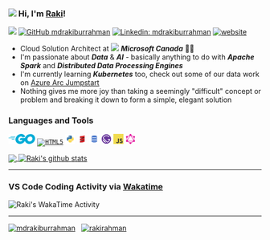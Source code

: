 ### <img src="https://media.giphy.com/media/hvRJCLFzcasrR4ia7z/giphy.gif" width="30px"> Hi, I'm [Raki](https://www.rakirahman.me/)!

![](https://komarev.com/ghpvc/?username=mdrakiburrahman&label=Views&color=blue&style=plastic&label=Views)
[![GitHub mdrakiburrahman](https://img.shields.io/github/followers/mdrakiburrahman?label=follow&style=social)](https://github.com/mdrakiburrahman)
[![Linkedin: mdrakiburrahman](https://img.shields.io/badge/-mdrakiburrahman-blue?style=flat-square&logo=Linkedin&logoColor=white&link=https://www.linkedin.com/in/mdrakiburrahman/)](https://www.linkedin.com/in/mdrakiburrahman/)
[![website](https://img.shields.io/badge/Blog-rakirahman.me-1A202C?style=flat-square&logo=microsoft-edge)](https://www.rakirahman.me/)

- Cloud Solution Architect at <a href="https://https://www.microsoft.com/en-ca/"><img src="microsoft.svg" width="15px"></a> ***Microsoft Canada*** 🐱‍💻
- I'm passionate about ***Data*** & ***AI*** - basically anything to do with ***Apache Spark*** and ***Distributed Data Processing Engines***
- I'm currently learning ***Kubernetes*** too, check out some of our data work on [Azure Arc Jumpstart](https://azurearcjumpstart.io/azure_arc_jumpstart/azure_arc_data/)
- Nothing gives me more joy than taking a seemingly "difficult" concept or problem and breaking it down to form a simple, elegant solution

### Languages and Tools

<code><a href="https://golang.org//"><img height="20" src="golang.png" alt="HTML5"></a></code>
<code><a href="https://spark.apache.org/"><img height="20" src="apachespark.svg" alt="HTML5"></a></code>
<code><a href="https://www.python.org/"><img height="20" src="https://raw.githubusercontent.com/github/explore/80688e429a7d4ef2fca1e82350fe8e3517d3494d/topics/python/python.png"></a></code>
<code><a href="https://www.scala-lang.org/"><img height="20" src="https://raw.githubusercontent.com/github/explore/80688e429a7d4ef2fca1e82350fe8e3517d3494d/topics/scala/scala.png"></a></code>
<code><a href="https://docs.microsoft.com/en-us/sql"><img height="20" src="https://raw.githubusercontent.com/github/explore/80688e429a7d4ef2fca1e82350fe8e3517d3494d/topics/sql/sql.png"></a></code>
<code><a href="https://www.gatsbyjs.com/"><img height="20" src="https://raw.githubusercontent.com/github/explore/e94815998e4e0713912fed477a1f346ec04c3da2/topics/gatsby/gatsby.png"></a></code>
<code><a href="https://www.javascript.com/"><img height="20" src="https://raw.githubusercontent.com/github/explore/80688e429a7d4ef2fca1e82350fe8e3517d3494d/topics/javascript/javascript.png"></a></code>
<code><a href="https://graphql.org/"><img height="20" src="https://raw.githubusercontent.com/github/explore/80688e429a7d4ef2fca1e82350fe8e3517d3494d/topics/graphql/graphql.png"></a></code>    

<a href="https://github.com/mdrakiburrahman">
  <img align="center" src="https://github-readme-stats.vercel.app/api/top-langs/?username=mdrakiburrahman&theme=dark&hide=html,jupyter%20notebook" />
</a>

<a href="https://github.com/mdrakiburrahman">
 <img align="center" src="https://github-readme-stats.vercel.app/api?username=mdrakiburrahman&show_icons=true&theme=dark&line_height=27" alt="Raki's github stats"/>
</a>

---
### VS Code Coding Activity via [Wakatime](https://wakatime.com/)
<img src="https://github.com/mdrakiburrahman/Profile-Readme-WakaTime/blob/master/images/stat.svg" alt="Raki's WakaTime Activity"/>

<hr>
<a href="https://www.linkedin.com/in/mdrakiburrahman/" target="_blank"><img align="center" src="linkedin.svg" alt="mdrakiburrahman" height="28" width="28" /></a>&nbsp;&nbsp;
<a href="http://www.rakirahman.me/" target="_blank"><img align="center" src="gatsby.svg" alt="rakirahman" height="28" width="28"/></a>&nbsp;&nbsp;
